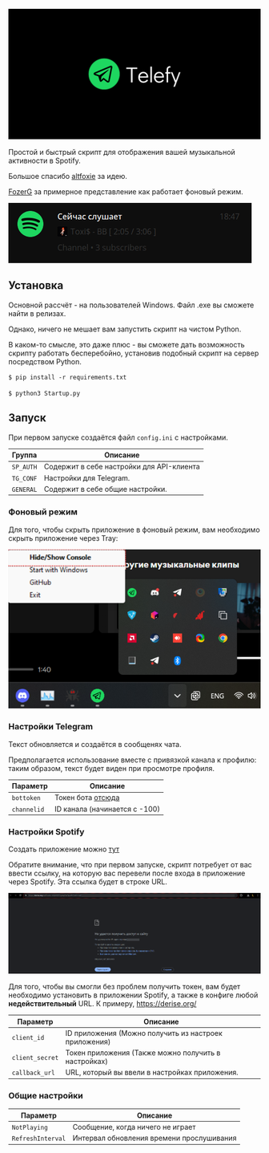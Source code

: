 ![Screen](assets/Telefy.png)


Простой и быстрый скрипт для отображения вашей музыкальной активности в Spotify.

Большое спасибо [altfoxie](https://github.com/altfoxie) за идею.

[FozerG](https://github.com/FozerG/) за примерное представление как работает фоновый режим.

![Screenshot](assets/screen.png)

## Установка

Основной рассчёт - на пользователей Windows. Файл .exe вы сможете найти в релизах. 

Однако, ничего не мешает вам запустить скрипт на чистом Python. 

В каком-то смысле, это даже плюс - вы сможете дать возможность скрипту работать бесперебойно, установив подобный скрипт на сервер посредством Python.

```
$ pip install -r requirements.txt

$ python3 Startup.py
```

## Запуск

При первом запуске создаётся файл `config.ini` с настройками. 

| Группа     | Описание                                  |
|------------|-------------------------------------------|
| `SP_AUTH`  | Содержит в себе настройки для API-клиента |
| `TG_CONF`  | Настройки для Telegram.                   |
| `GENERAL`  | Содержит в себе общие настройки.          |


### Фоновый режим

Для того, чтобы скрыть приложение в фоновый режим, вам необходимо скрыть приложение через Tray:

![Tray](assets/Tray.png)

### Настройки Telegram

Текст обновляется и создаётся в сообщенях чата.

Предполагается использование вместе с привязкой канала к профилю: таким образом, текст будет виден при просмотре профиля.

| Параметр    | Описание                                    |
|-------------|---------------------------------------------|
| `bottoken`  | Токен бота [отсюда](https://t.me/BotFather) |
| `channelid` | ID канала (начинается с -100)               |

### Настройки Spotify

Создать приложение можно [тут](https://developer.spotify.com/dashboard)

Обратите внимание, что при первом запуске, скрипт потребует от вас ввести ссылку, на которую вас перевели после входа в приложение через Spotify. Эта ссылка будет в строке URL.

![Screenshot](assets/LinkExample.png)

Для того, чтобы вы смогли без проблем получить токен, вам будет необходимо установить в приложении Spotify, а также в конфиге любой __недействительный__ URL. К примеру, https://derise.org/

| Параметр        | Описание                                              |
|-----------------|-------------------------------------------------------|
| `client_id`     | ID приложения (Можно получить из настроек приложения) |
| `client_secret` | Токен приложения (Также можно получить в настройках)  |
| `callback_url`  | URL, который вы ввели в настройках приложения.        |

### Общие настройки

| Параметр          | Описание                                  |
|-------------------|-------------------------------------------|
| `NotPlaying`      | Сообщение, когда ничего не играет         |
| `RefreshInterval` | Интервал обновления времени прослушивания |
